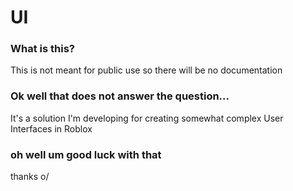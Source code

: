 # UI

### What is this?

This is not meant for public use so there will be no documentation

### Ok well that does not answer the question...

It's a solution I'm developing for creating somewhat complex User Interfaces in Roblox

### oh well um good luck with that

thanks o/
